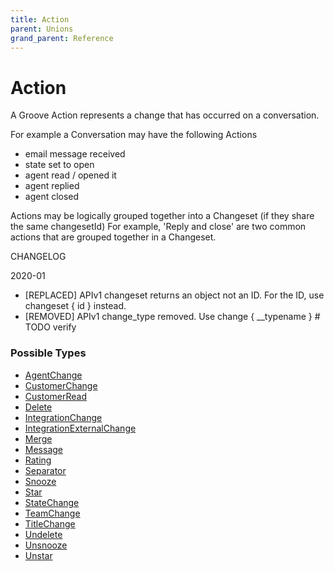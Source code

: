 ```yaml
---
title: Action
parent: Unions
grand_parent: Reference
---
```


# Action

A Groove Action represents a change that has occurred on a conversation.

For example a Conversation may have the following Actions
  - email message received
  - state set to open
  - agent read / opened it
  - agent replied
  - agent closed

Actions may be logically grouped together into a Changeset (if they share the same changesetId)
For example, 'Reply and close' are two common actions that are grouped together in a Changeset.

CHANGELOG

2020-01
  - [REPLACED] APIv1 changeset returns an object not an ID. For the ID, use changeset { id } instead.
  - [REMOVED] APIv1 change_type removed. Use change { __typename } # TODO verify

<h3 id="fields">Possible Types</h3>

<ul>

  <li><a href="/docs/reference/object/agent_change">AgentChange</a></li>

  <li><a href="/docs/reference/object/customer_change">CustomerChange</a></li>

  <li><a href="/docs/reference/object/customer_read">CustomerRead</a></li>

  <li><a href="/docs/reference/object/delete">Delete</a></li>

  <li><a href="/docs/reference/object/integration_change">IntegrationChange</a></li>

  <li><a href="/docs/reference/object/integration_external_change">IntegrationExternalChange</a></li>

  <li><a href="/docs/reference/object/merge">Merge</a></li>

  <li><a href="/docs/reference/object/message">Message</a></li>

  <li><a href="/docs/reference/object/rating">Rating</a></li>

  <li><a href="/docs/reference/object/separator">Separator</a></li>

  <li><a href="/docs/reference/object/snooze">Snooze</a></li>

  <li><a href="/docs/reference/object/star">Star</a></li>

  <li><a href="/docs/reference/object/state_change">StateChange</a></li>

  <li><a href="/docs/reference/object/team_change">TeamChange</a></li>

  <li><a href="/docs/reference/object/title_change">TitleChange</a></li>

  <li><a href="/docs/reference/object/undelete">Undelete</a></li>

  <li><a href="/docs/reference/object/unsnooze">Unsnooze</a></li>

  <li><a href="/docs/reference/object/unstar">Unstar</a></li>

</ul>

